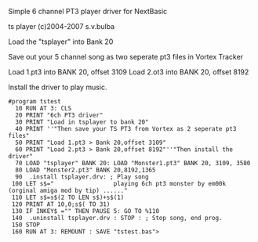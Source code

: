 
Simple 6 channel PT3 player driver for NextBasic

ts player (c)2004-2007 s.v.bulba

Load the "tsplayer" into Bank 20

Save out your 5 channel song as two seperate pt3 files in Vortex Tracker

Load 1.pt3 into BANK 20, offset 3109
Load 2.ot3 into BANK 20, offset 8192

Install the driver to play music.

```
#program tstest
  10 RUN AT 3: CLS 
  20 PRINT "6ch PT3 driver"
  30 PRINT "Load in tsplayer to bank 20"
  40 PRINT ''"Then save your TS PT3 from Vortex as 2 seperate pt3 files"
  50 PRINT "Load 1.pt3 > Bank 20,offset 3109"
  60 PRINT "Load 2.pt3 > Bank 20,offset 8192"''"Then install the driver"
  70 LOAD "tsplayer" BANK 20: LOAD "Monster1.pt3" BANK 20, 3109, 3580
  80 LOAD "Monster2.pt3" BANK 20,8192,1365
  90  .install tsplayer.drv: ; Play song                                            
 100 LET s$="                 playing 6ch pt3 monster by em00k (orginal amiga mod by tip) ......"
 110 LET s$=s$(2 TO LEN s$)+s$(1)
 120 PRINT AT 10,0;s$( TO 31)
 130 IF INKEY$ ="" THEN PAUSE 5: GO TO %110
 140  .uninstall tsplayer.drv : STOP : ; Stop song, end prog.                        
 150 STOP 
 160 RUN AT 3: REMOUNT : SAVE "tstest.bas">
```


